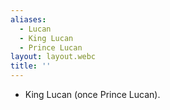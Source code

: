```yaml
---
aliases:
  - Lucan
  - King Lucan
  - Prince Lucan
layout: layout.webc
title: ''
---
```


- King Lucan (once Prince Lucan).
